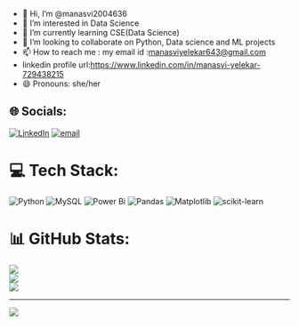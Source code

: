 - 👋 Hi, I’m @manasvi2004636
- 👀 I’m interested in Data Science
- 🌱 I’m currently learning CSE(Data Science)
- 💞️ I’m looking to collaborate on Python, Data science and ML projects
- 📫 How to reach me : my email id :manasviyelekar643@gmail.com
- linkedin profile url:https://www.linkedin.com/in/manasvi-yelekar-729438215
- 😄 Pronouns: she/her


<!---
manasvi2004636/manasvi2004636 is a ✨ special ✨ repository because its `README.md` (this file) appears on your GitHub profile.
You can click the Preview link to take a look at your changes.
--->

## 🌐 Socials:
[![LinkedIn](https://img.shields.io/badge/LinkedIn-%230077B5.svg?logo=linkedin&logoColor=white)](https://linkedin.com/in/https://www.linkedin.com/in/manasvi-yelekar-729438215) [![email](https://img.shields.io/badge/Email-D14836?logo=gmail&logoColor=white)](mailto:manasviyelekar643@gmail.com) 

# 💻 Tech Stack:
![Python](https://img.shields.io/badge/python-3670A0?style=for-the-badge&logo=python&logoColor=ffdd54) ![MySQL](https://img.shields.io/badge/mysql-4479A1.svg?style=for-the-badge&logo=mysql&logoColor=white) ![Power Bi](https://img.shields.io/badge/power_bi-F2C811?style=for-the-badge&logo=powerbi&logoColor=black) ![Pandas](https://img.shields.io/badge/pandas-%23150458.svg?style=for-the-badge&logo=pandas&logoColor=white) ![Matplotlib](https://img.shields.io/badge/Matplotlib-%23ffffff.svg?style=for-the-badge&logo=Matplotlib&logoColor=black) ![scikit-learn](https://img.shields.io/badge/scikit--learn-%23F7931E.svg?style=for-the-badge&logo=scikit-learn&logoColor=white)

# 📊 GitHub Stats:
![](https://github-readme-stats.vercel.app/api?username=manasvi2004636&theme=dark&hide_border=false&include_all_commits=false&count_private=false)<br/>
![](https://nirzak-streak-stats.vercel.app/?user=manasvi2004636&theme=dark&hide_border=false)<br/>
![](https://github-readme-stats.vercel.app/api/top-langs/?username=manasvi2004636&theme=dark&hide_border=false&include_all_commits=false&count_private=false&layout=compact)

---
[![](https://visitcount.itsvg.in/api?id=manasvi2004636&icon=0&color=0)](https://visitcount.itsvg.in)

<!-- Proudly created with GPRM ( https://gprm.itsvg.in ) -->
